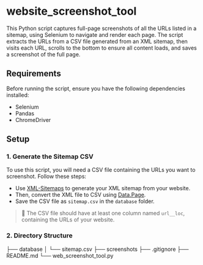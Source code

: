 # website_screenshot_tool

This Python script captures full-page screenshots of all the URLs listed in a sitemap, using Selenium to navigate and render each page. The script extracts the URLs from a CSV file generated from an XML sitemap, then visits each URL, scrolls to the bottom to ensure all content loads, and saves a screenshot of the full page.

## Requirements

Before running the script, ensure you have the following dependencies installed:

- Selenium  
- Pandas  
- ChromeDriver  

## Setup

### 1. Generate the Sitemap CSV

To use this script, you will need a CSV file containing the URLs you want to screenshot. Follow these steps:

- Use [XML-Sitemaps](https://www.xml-sitemaps.com/) to generate your XML sitemap from your website.  
- Then, convert the XML file to CSV using [Data.Page](https://data.page/xml/csv).  
- Save the CSV file as `sitemap.csv` in the `database` folder.  

> 📌 The CSV file should have at least one column named `url__loc`, containing the URLs of your website.

### 2. Directory Structure
├── database
│   └── sitemap.csv
├── screenshots
├── .gitignore
├── README.md
└── web_screenshot_tool.py